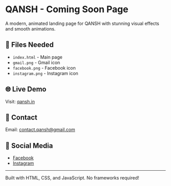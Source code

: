 # QANSH - Coming Soon Page

A modern, animated landing page for QANSH with stunning visual effects and smooth animations.

## 📁 Files Needed

- `index.html` - Main page
- `gmail.png` - Gmail icon
- `facebook.png` - Facebook icon  
- `instagram.png` - Instagram icon

## 🌐 Live Demo

Visit: [qansh.in](https://qansh.in)

## 📧 Contact

Email: contact.qansh@gmail.com

## 🔗 Social Media

- [Facebook](https://www.facebook.com/profile.php?id=61577710455826)
- [Instagram](https://instagram.com/qansh.in)

---

Built with HTML, CSS, and JavaScript. No frameworks required!

